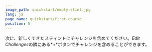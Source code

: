 ```yaml
---
image_path: quickstart/empty-stint.jpg
lang: ja
page_name: quickstart/first-course
position: 5
---
```


次に、新しくできたスティントにチャレンジを含めてください。*Edit Challenges*の隣にある*+*ボタンでチャレンジを含めることができます。
